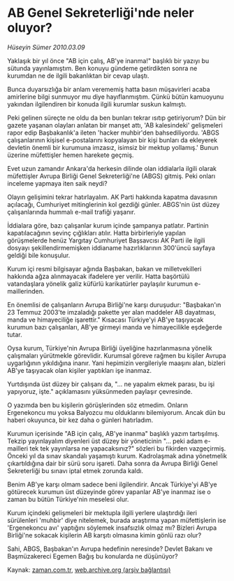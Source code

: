 # AB Genel Sekreterliği'nde neler oluyor?

*Hüseyin Sümer 2010.03.09*

<tr><td class="metin" colspan="2" style="padding-top: 20px; padding-left: 5px; ">Yaklaşık bir yıl önce "AB için çalış, AB'ye inanma!" başlıklı bir yazıyı bu sütunda yayınlamıştım. Ben konuyu gündeme getirdikten sonra ne kurumdan ne de ilgili bakanlıktan bir cevap ulaştı.</td></tr><tr><td class="metin" colspan="2" style="padding-top: 20px; padding-left: 5px; "><p>Bunca duyarsızlığa bir anlam verememiş hatta basın müşavirleri acaba amirlerine bilgi sunmuyor mu diye hayıflanmıştım. Çünkü bütün kamuoyunu yakından ilgilendiren bir konuda ilgili kurumlar suskun kalmıştı.
<p>Peki gelinen süreçte ne oldu da ben bunları tekrar ısıtıp getiriyorum? Dün bir gazete yaşanan olayları anlatan bir manşet attı, 'AB kalesindeki' gelişmeleri rapor edip Başbakanlık'a ileten 'hacker muhbir'den bahsediliyordu. 'ABGS çalışanlarının kişisel e-postalarını kopyalayan bir kişi bunları da ekleyerek devletin önemli bir kurumuna imzasız, isimsiz bir mektup yollamış.' Bunun üzerine müfettişler hemen harekete geçmiş.
<p>Evet uzun zamandır Ankara'da herkesin dilinde olan iddialarla ilgili olarak müfettişler Avrupa Birliği Genel Sekreterliği'ne (ABGS) gitmiş. Peki onları inceleme yapmaya iten saik neydi?
<p>Olayın gelişimini tekrar hatırlayalım. AK Parti hakkında kapatma davasının açılacağı, Cumhuriyet mitinglerinin kol gezdiği günler. ABGS'nin üst düzey çalışanlarında hummalı e-mail trafiği yaşanır.
<p>İddialara göre, bazı çalışanlar kurum içinde şampanya patlatır. Partinin kapatılacağının sevinç çığlıkları atılır. Hatta birbirleriyle yapılan görüşmelerde henüz Yargıtay Cumhuriyet Başsavcısı AK Parti ile ilgili dosyayı şekillendirmemişken iddianame hazırlıklarının 300'üncü sayfaya geldiği bile konuşulur.
<p>Kurum içi resmi bilgisayar ağında Başbakan, bakan ve milletvekilleri hakkında ağza alınmayacak ifadelere yer verilir. Hatta başörtülü vatandaşlara yönelik galiz küfürlü karikatürler paylaşılır kurumun e-maillerinden.
<p>En önemlisi de çalışanların Avrupa Birliği'ne karşı duruşudur: "Başbakan'ın 23 Temmuz 2003'te imzaladığı pakette yer alan maddeler AB dayatması, manda ve himayeciliğe işarettir." Kısacası Türkiye'yi AB'ye taşıyacak kurumun bazı çalışanları, AB'ye girmeyi manda ve himayecilikle eşdeğerde tutar.
<p>Oysa kurum, Türkiye'nin Avrupa Birliği üyeliğine hazırlanmasına yönelik çalışmaları yürütmekle görevlidir. Kurumsal göreve rağmen bu kişiler Avrupa uygarlığının yıkıldığına inanır. Yani hepimizin vergileriyle maaşını alan, bizleri AB'ye taşıyacak olan kişiler yaptıkları işe inanmaz.
<p>Yurtdışında üst düzey bir çalışanı da, "... ne yapalım ekmek parası, bu işi yapıyoruz, işte." açıklamasını yüksünmeden paylaşır çevresinde.
<p>O yazımda ben bu kişilerin görüşlerinden söz etmedim. Onların Ergenekoncu mu yoksa Balyozcu mu olduklarını bilemiyorum. Ancak dün bu haberi okuyunca, bir kez daha o günleri hatırladım.
<p>Kurumun içerisinde "AB için çalış, AB'ye inanma" başlıklı yazım tartışılmış. Tekzip yayınlayalım diyenleri üst düzey bir yöneticinin "... peki adam e-mailleri tek tek yayınlarsa ne yapacaksınız?" sözleri bu fikirden vazgeçirmiş. Önceki yıl da sınav skandalı yaşamıştı kurum. Kadrolaşmak adına yönetmelik çıkartıldığına dair bir sürü soru işareti. Daha sonra da Avrupa Birliği Genel Sekreterliği bu sınavı iptal etmek zorunda kaldı.
<p>Benim AB'ye karşı olmam sadece beni ilgilendirir. Ancak Türkiye'yi AB'ye götürecek kurumun üst düzeyinde görev yapanlar AB'ye inanmaz ise o zaman bu bütün Türkiye'nin meselesi olur.
<p>Kurum içindeki gelişmeleri bir mektupla ilgili yerlere ulaştırdığı ileri sürülenleri 'muhbir' diye nitelemek, burada araştırma yapan müfettişlerin ise 'Ergenekoncu avı' yaptığını söylemek insafsızlık olmaz mı? Bizleri Avrupa Birliği'ne sokacak kişilerin AB karşıtı olmasına kimin gönlü razı olur?
<p>Sahi, ABGS, Başbakan'ın Avrupa hedefinin neresinde? Devlet Bakanı ve Başmüzakereci Egemen Bağış bu konularda ne düşünüyor?<br/></p></p></p></p></p></p></p></p></p></p></p></p></p></p></td></tr>

Kaynak: [zaman.com.tr](http://zaman.com.tr/yazar.do?yazino=959491), [web.archive.org (arşiv bağlantısı)](http://web.archive.org/web/20100311025407/http://www.zaman.com.tr:80/yazar.do?yazino=959491)
